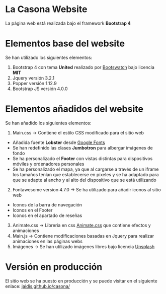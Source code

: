 # La Casona Website

La página web está realizada bajo el framework **Bootstrap 4**

# Elementos base del website

Se han utilizado los siguientes elementos:

1. Bootstrap 4 con tema **United** realizado por [Bootswatch](https://bootswatch.com/united/) bajo licencia **MIT**
2. Jquery versión 3.2.1
3. Popper versión 1.12.9
4. Bootstrap JS versión 4.0.0

# Elementos añadidos del website

Se han añadido los siguientes elementos:

1. Main.css -> Contiene el estilo CSS modificado para el sitio web
  * Añadida fuente **Lobster** desde [Google Fonts](https://fonts.google.com/specimen/Lobster)
  * Se han redefinido las clases **Jumbotron** para albergar imágenes de fondo
  * Se ha personalizado el **Footer** con vistas distintas para dispositivos móviles y ordenadores personales
  * Se ha personalizado el mapa, ya que al cargarse a través de un iframe los tamaños tenían que establecerse en píxeles y se ha adaptado para que se adapte al ancho y al alto del dispositivo que se está utilizando

2. Fontawesome version 4.7.0 -> Se ha utilizado para añadir iconos al sitio web
  * Iconos de la barra de navegación
  * Iconos en el Footer
  * Iconos en el apartado de reseñas

3. Animate.css -> Libreria en css [Animate.css](https://daneden.github.io/animate.css/) que contiene efectos y animaciones
4. Main.js -> Contiene modificaciones basadas en Jquery para realizar animaciones en las páginas webs
5. Imágenes -> Se han utilizado imágenes libres bajo licencia [Unsplash](https://unsplash.com/license)

# Versión en producción

El sitio web se ha puesto en producción y se puede visitar en el siguiente enlace: [jaidis.github.io/casona/](https://jaidis.github.io/casona/)
